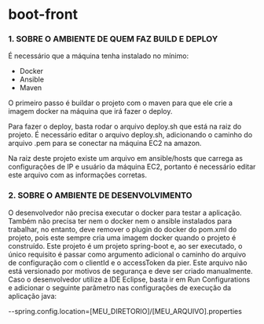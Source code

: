 # boot-front

### 1. SOBRE O AMBIENTE DE QUEM FAZ BUILD E DEPLOY ###
É necessário que a máquina tenha instalado no mínimo:
- Docker
- Ansible
- Maven

O primeiro passo é buildar o projeto com o maven para que ele crie a imagem docker na máquina que irá fazer o deploy.

Para fazer o deploy, basta rodar o arquivo deploy.sh que está na raiz do projeto. 
É necessário editar o arquivo deploy.sh, adicionando o caminho do arquivo .pem para se conectar na máquina EC2 na amazon. 

Na raiz deste projeto existe um arquivo em ansible/hosts que carrega as configurações de IP e usuário da máquina EC2, portanto é necessário editar este arquivo com as informações corretas.


### 2. SOBRE O AMBIENTE DE DESENVOLVIMENTO ###
O desenvolvedor não precisa executar o docker para testar a aplicação. 
Também não precisa ter nem o docker nem o ansible instalados para trabalhar, no entanto, deve remover o plugin do docker do pom.xml do projeto, pois este sempre cria uma imagem docker quando o projeto é construído.
Este projeto é um projeto spring-boot e, ao ser executado, o único requisito é passar como argumento adicional o caminho do arquivo de configuração com o clientId e o accessToken da pier. Este arquivo não está versionado por motivos de segurança e deve ser criado manualmente.
Caso o desenvolvedor utilize a IDE Eclipse, basta ir em Run Configurations e adicionar o seguinte parâmetro nas configurações de execução da aplicação java:

--spring.config.location=[MEU_DIRETORIO]/[MEU_ARQUIVO].properties

